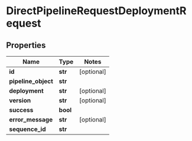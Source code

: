 # DirectPipelineRequestDeploymentRequest

## Properties
Name | Type | Notes
------------ | ------------- | -------------
**id** | **str** | [optional] 
**pipeline_object** | **str** | 
**deployment** | **str** | [optional] 
**version** | **str** | [optional] 
**success** | **bool** | 
**error_message** | **str** | [optional] 
**sequence_id** | **str** | 


